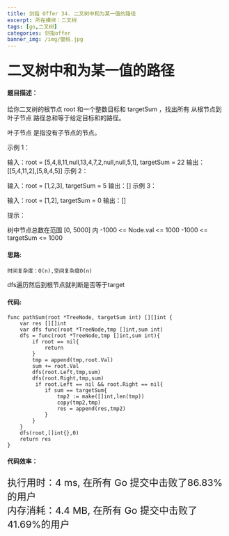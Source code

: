 ```yaml
---
title: 剑指 Offer 34. 二叉树中和为某一值的路径
excerpt: 所在模块：二叉树
tags: [go,二叉树]
categories: 剑指offer
banner_img: /img/壁纸.jpg
---
```


### <font size=6px>二叉树中和为某一值的路径</font>

#### 题目描述：

给你二叉树的根节点 root 和一个整数目标和 targetSum ，找出所有 从根节点到叶子节点 路径总和等于给定目标和的路径。

叶子节点 是指没有子节点的节点。

 

示例 1：



输入：root = [5,4,8,11,null,13,4,7,2,null,null,5,1], targetSum = 22
输出：[[5,4,11,2],[5,8,4,5]]
示例 2：



输入：root = [1,2,3], targetSum = 5
输出：[]
示例 3：

输入：root = [1,2], targetSum = 0
输出：[]


提示：

树中节点总数在范围 [0, 5000] 内
-1000 <= Node.val <= 1000
-1000 <= targetSum <= 1000

#### 思路:

```
时间复杂度：O(n),空间复杂度O(n)
```

dfs遍历然后到根节点就判断是否等于target

#### 代码:

```golang
func pathSum(root *TreeNode, targetSum int) [][]int {
    var res [][]int
    var dfs func(root *TreeNode,tmp []int,sum int)
    dfs = func(root *TreeNode,tmp []int,sum int){
        if root == nil{
            return
        }
        tmp = append(tmp,root.Val)
        sum += root.Val
        dfs(root.Left,tmp,sum)
        dfs(root.Right,tmp,sum)
         if root.Left == nil && root.Right == nil{
            if sum == targetSum{
                tmp2 := make([]int,len(tmp))
                copy(tmp2,tmp)
                res = append(res,tmp2)
            }
        }
    }
    dfs(root,[]int{},0)
    return res
}
```

#### 代码效率：

<p class="note note-primary"; style="font-size:22px">
   执行用时：4 ms, 在所有 Go 提交中击败了86.83%的用户<br>
   内存消耗：4.4 MB, 在所有 Go 提交中击败了41.69%的用户
</p>




